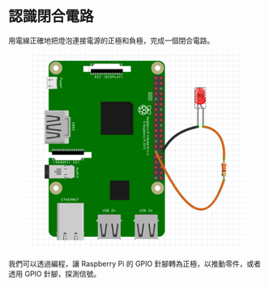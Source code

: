 # 認識閉合電路

用電線正確地把燈泡連接電源的正極和負極，完成一個閉合電路。

<figure><img src="../.gitbook/assets/image (7).png" alt=""><figcaption></figcaption></figure>

我們可以透過編程，讓 Raspberry Pi 的 GPIO 針腳轉為正極，以推動零件，或者透用 GPIO 針腳，探測信號。
